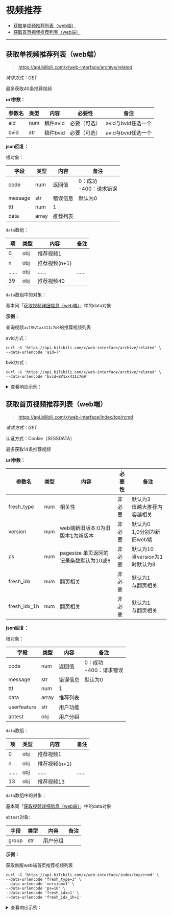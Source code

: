 # 视频推荐

- [获取单视频推荐列表（web端）](#获取单视频推荐列表（web端）)  
- [获取首页视频推荐列表（web端）](#获取首页视频推荐列表（web端）)

---

## 获取单视频推荐列表（web端）

> https://api.bilibili.com/x/web-interface/archive/related

*请求方式：GET* 

最多获取40条推荐视频

**url参数：**

| 参数名 | 类型 | 内容     | 必要性       | 备注               |
| ------ | ---- | -------- | ------------ | ------------------ |
| aid    | num  | 稿件avid | 必要（可选） | avid与bvid任选一个 |
| bvid   | str  | 稿件bvid | 必要（可选） | avid与bvid任选一个 |

**json回复：**

根对象：

| 字段    | 类型   | 内容     | 备注                         |
| ------- | ------ | -------- | ---------------------------- |
| code    | num    | 返回值   | 0：成功 <br />-400：请求错误 |
| message | str    | 错误信息 | 默认为0                      |
| ttl     | num    | 1        |                  |
| data    | array | 推荐列表 |                              |

`data`数组：

| 项   | 类型 | 内容          | 备注 |
| ---- | ---- | ------------- | ---- |
| 0    | obj  | 推荐视频1     |      |
| n    | obj  | 推荐视频(n+1) |      |
| ……   | obj  | ……            | ……   |
| 39   | obj  | 推荐视频40    |      |

`data`数组中的对象：

基本同「[获取视频详细信息（web端）](info.md#获取视频详细信息（web端）)」中的data对象

**示例：**

查询视频`av7`/`BV1xx411c7m9`的推荐视频列表

avid方式：

```shell
curl -G 'https://api.bilibili.com/x/web-interface/archive/related' \
--data-urlencode 'aid=7'
```

bvid方式：

```shell
curl -G 'https://api.bilibili.com/x/web-interface/archive/related' \
--data-urlencode 'bvid=BV1xx411c7m9'
```

<details>
<summary>查看响应示例：</summary>

```json
{
	"code": 0,
	"message": "0",
	"ttl": 1,
	"data": [{
		"aid": 21322566,
		"videos": 1,
		"tid": 124,
		"tname": "趣味科普人文",
		"copyright": 1,
		"pic": "http://i2.hdslb.com/bfs/archive/37f383ac35d386af1fc578108ad643e5952ff66a.jpg",
		"title": "bilibili上市宣传视频",
		"pubdate": 1522205992,
		"ctime": 1522205994,
		"desc": "今天晚上9点30分（北京时间），bilibili将在美国纳斯达克（NASDAQ）证券交易所挂牌上市。",
		"state": 0,
		"attribute": 16768,
		"duration": 155,
		"rights": {
			"bp": 0,
			"elec": 0,
			"download": 0,
			"movie": 0,
			"pay": 0,
			"hd5": 1,
			"no_reprint": 1,
			"autoplay": 1,
			"ugc_pay": 0,
			"is_cooperation": 0,
			"ugc_pay_preview": 0,
			"no_background": 0
		},
		"owner": {
			"mid": 208259,
			"name": "陈睿",
			"face": "http://i2.hdslb.com/bfs/face/8920e6741fc2808cce5b81bc27abdbda291655d3.png"
		},
		"stat": {
			"aid": 21322566,
			"view": 2129084,
			"danmaku": 51108,
			"reply": 18119,
			"favorite": 46524,
			"coin": 85223,
			"share": 16669,
			"now_rank": 0,
			"his_rank": 1,
			"like": 95621,
			"dislike": 0
		},
		"dynamic": "今天晚上9点30分（北京时间），bilibili将在美国纳斯达克（NASDAQ）证券交易所挂牌上市。",
		"cid": 35063529,
		"dimension": {
			"width": 1920,
			"height": 1080,
			"rotate": 0
		},
		"bvid": ""
	}, {
		"aid": 271,
		"videos": 1,
		"tid": 53,
		"tname": "",
		"copyright": 1,
		"pic": "http://i1.hdslb.com/bfs/archive/a5980672f3d03e8292148748a63de99cd45679d3.jpg",
		"title": "弹幕测试专用",
		"pubdate": 1249886475,
		"ctime": 1497344798,
		"desc": "给职人发射弹幕定位用.",
		"state": 0,
		"attribute": 32768,
		"duration": 4558,
		"rights": {
			"bp": 0,
			"elec": 0,
			"download": 0,
			"movie": 0,
			"pay": 0,
			"hd5": 0,
			"no_reprint": 0,
			"autoplay": 1,
			"ugc_pay": 0,
			"is_cooperation": 0,
			"ugc_pay_preview": 0,
			"no_background": 0
		},
		"owner": {
			"mid": 2,
			"name": "碧诗",
			"face": "http://i1.hdslb.com/bfs/face/3e60b20604b6fdc7d081eb6a1ec72aa47c5a3964.jpg"
		},
		"stat": {
			"aid": 271,
			"view": 2532266,
			"danmaku": 699214,
			"reply": 10224,
			"favorite": 34927,
			"coin": 9712,
			"share": 3586,
			"now_rank": 0,
			"his_rank": 182,
			"like": 27257,
			"dislike": 0
		},
		"dynamic": "",
		"cid": 3659795,
		"dimension": {
			"width": 0,
			"height": 0,
			"rotate": 0
		},
		"bvid": ""
	}, {
		"aid": 106,
		"videos": 1,
		"tid": 26,
		"tname": "音MAD",
		"copyright": 2,
		"pic": "http://i2.hdslb.com/bfs/archive/34d8fdf08d1fe28c229dec2fd122815a1d012908.jpg",
		"title": "最终鬼畜蓝蓝路",
		"pubdate": 1350316631,
		"ctime": 1497348932,
		"desc": "sm2057168 把这个音mad的图腾和支柱从UP的怒火中搬出来重新立好，这是我所能做的最后的事情了。",
		"state": 0,
		"attribute": 32768,
		"duration": 318,
		"rights": {
			"bp": 0,
			"elec": 0,
			"download": 0,
			"movie": 0,
			"pay": 0,
			"hd5": 0,
			"no_reprint": 0,
			"autoplay": 1,
			"ugc_pay": 0,
			"is_cooperation": 0,
			"ugc_pay_preview": 0,
			"no_background": 0
		},
		"owner": {
			"mid": 8839,
			"name": "TSA",
			"face": "http://i0.hdslb.com/bfs/face/0ef5daf622bf4789034b3c15147a45e11c48c9b3.jpg"
		},
		"stat": {
			"aid": 106,
			"view": 7607070,
			"danmaku": 212896,
			"reply": 41521,
			"favorite": 200705,
			"coin": 51673,
			"share": 38049,
			"now_rank": 0,
			"his_rank": 22,
			"like": 148550,
			"dislike": 0
		},
		"dynamic": "",
		"cid": 3635863,
		"dimension": {
			"width": 0,
			"height": 0,
			"rotate": 0
		},
		"bvid": ""
	}, {
		"aid": 50025934,
		"videos": 1,
		"tid": 122,
		"tname": "野生技术协会",
		"copyright": 1,
		"pic": "http://i0.hdslb.com/bfs/archive/af534399612085dbd916381b3377b18c765fab2d.png",
		"title": "B站又一位Lv9的up诞生了",
		"pubdate": 1555829289,
		"ctime": 1555829289,
		"desc": "要不关注一下？",
		"state": 0,
		"attribute": 16512,
		"duration": 45,
		"rights": {
			"bp": 0,
			"elec": 0,
			"download": 0,
			"movie": 0,
			"pay": 0,
			"hd5": 0,
			"no_reprint": 1,
			"autoplay": 1,
			"ugc_pay": 0,
			"is_cooperation": 0,
			"ugc_pay_preview": 0,
			"no_background": 0
		},
		"owner": {
			"mid": 174161216,
			"name": "血色红茶Xenomprph",
			"face": "http://i1.hdslb.com/bfs/face/5a5ececb9b7a688751024c60063ba5853bed7e1e.jpg"
		},
		"stat": {
			"aid": 50025934,
			"view": 159595,
			"danmaku": 62,
			"reply": 153,
			"favorite": 301,
			"coin": 1059,
			"share": 55,
			"now_rank": 0,
			"his_rank": 0,
			"like": 1219,
			"dislike": 0
		},
		"dynamic": "",
		"cid": 87577929,
		"dimension": {
			"width": 2560,
			"height": 1440,
			"rotate": 0
		},
		"bvid": ""
	},
	…………
	]
}
```

</details>


## 获取首页视频推荐列表（web端）

> https://api.bilibili.com/x/web-interface/index/top/rcmd

*请求方式：GET*

认证方式：Cookie（SESSDATA）

最多获取14条推荐视频

**url参数：**  

| 参数名          | 类型  | 内容                        | 必要性 | 备注                           |
|--------------|-----|---------------------------|-----|------------------------------|
| fresh_type   | num | 相关性                      | 非必要 | 默认为3 <br /> 值越大推荐内容越相关       | 
| version      | num | web端新旧版本:0为旧版本1为新版本       | 非必要 | 默认为0 <br /> 1,0分别为新旧web端     |
| ps           | num | pagesize 单页返回的记录条数默认为10或8 | 非必要 | 默认为10 <br /> 当version为1时默认为8 |
| fresh_idx    | num | 翻页相关                      | 非必要 | 默认为1 <br /> 与翻页相关            |
| fresh_idx_1h | num | 翻页相关                      | 非必要 | 默认为1 <br /> 与翻页相关            |

**json回复：**

根对象：

| 字段          | 类型    | 内容   | 备注                   |
|-------------|-------|------|----------------------|
| code        | num   | 返回值  | 0：成功 <br />-400：请求错误 |
| message     | str   | 错误信息 | 默认为0                 |
| ttl         | num   | 1    |                      |
| data        | array | 推荐列表 |                      |
| userfeature | str   | 用户功能 |                      |
| abtest      | obj   | 用户分组 |                      |

`data`数组：

| 项   | 类型 | 内容        | 备注 |
|-----| ---- |-----------| ---- |
| 0   | obj  | 推荐视频1     |      |
| n   | obj  | 推荐视频(n+1) |      |
| ……  | obj  | ……        | ……   |
| 13  | obj  | 推荐视频13    |      |

`data`数组中的对象：

基本同「[获取视频详细信息（web端）](info.md#获取视频详细信息（web端）)」中的data对象

`abtest`对象:

| 字段    | 类型  | 内容   | 备注  |
|-------|-----|------|-----|
| group | str | 用户分组 |     |

**示例：**

获取新版web端首页推荐视频列表

```shell
curl -G 'https://api.bilibili.com/x/web-interface/index/top/rcmd' \
--data-urlencode 'fresh_type=3' \
--data-urlencode 'version=1' \
--data-urlencode 'ps=10' \
--data-urlencode 'fresh_idx=1' \
--data-urlencode 'fresh_idx_1h=1'
```

<details>
<summary>查看响应示例：</summary>

```json
{
  "code": 0,
  "message": "0",
  "ttl": 1,
  "data": {
    "item": [
      {
        "id": 511495739,
        "bvid": "BV1Cu411z7mG",
        "cid": 717978243,
        "goto": "av",
        "uri": "http://www.bilibili.com/video/BV1Cu411z7mG",
        "pic": "http://i2.hdslb.com/bfs/archive/e05f487bc9f26baa568f10fe69a0e1ea5e0fbc23.jpg",
        "title": "请大家助力我的梦想！为凑够10万赞，在街头唱《Be Crazy For Me》！",
        "duration": 199,
        "pubdate": 1652605500,
        "owner": {
          "mid": 1723817,
          "name": "樱萍Apple",
          "face": "http://i2.hdslb.com/bfs/face/6e0fa1bdbbf7e0dd929d968df3b57ca99d187e25.jpg"
        },
        "stat": {
          "view": 263169,
          "like": 39871,
          "danmaku": 543
        },
        "avfeature": "{\"ctr\":0.192554,\"wdur\":2.323159,\"duration\":213.318313,\"wdlks\":0.685926,\"multi_score_0\":0.452564,\"multi_score_1\":0.112414,\"multi_score_2\":0.03976,\"rankscore\":13.906487,\"av_play\":258890,\"av_like\":39224,\"av_coin\":7165,\"reason_type\":3,\"av_feature\":\"|real_matchtype -1  |s_e online_av2av_v2  |source_len 1  |m_k_w 0  \"}",
        "isfollowed": 0,
        "rcmdreason": {
          "content": "3万点赞",
          "reasontype": 3
        },
        "showinfo": 1,
        "trackid": "web_pegasus_0.shylf-ai-recsys-1355.165525355529.398"
      }
      ......
    ],
    "userfeature": "{\"enter_rank\":1500,\"is_fallback\":0,\"s_fresh_idx\":41,\"s_fresh_idx_session\":31,\"s_session_idx\":1,\"fresh_idx\":1,\"fresh_idx_1h\":1}",
    "abtest": {
      "group": "b"
    }
  }
}
```

</details>